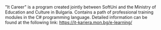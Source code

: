 "It Career" is a program created jointly between SoftUni and the Ministry of Education and Culture in Bulgaria. 
Contains a path of professional training modules in the C# programming language. 
Detailed information can be found at the following link: https://it-kariera.mon.bg/e-learning/
